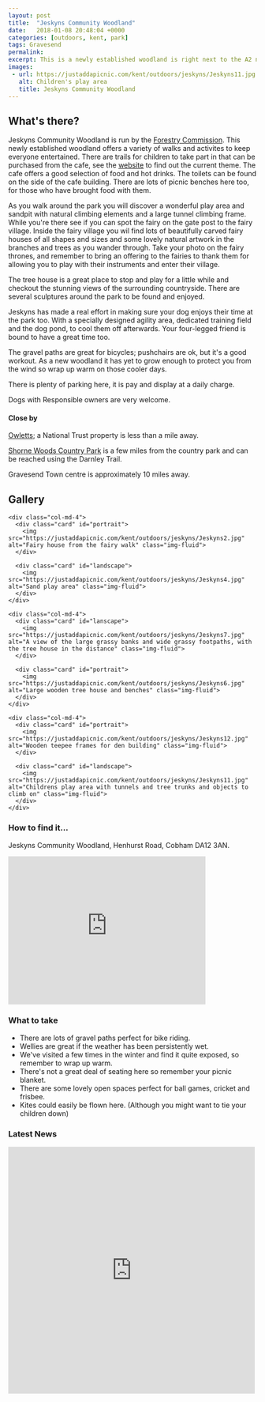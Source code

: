 ```yaml
---
layout: post
title:  "Jeskyns Community Woodland"
date:   2018-01-08 20:48:04 +0000
categories: [outdoors, kent, park]
tags: Gravesend
permalink: 
excerpt: This is a newly established woodland is right next to the A2 near Gravesend.  It offers lots of gravel footpaths that give lovely views of the surrounding countryside.  There are several trails and play areas around the park, and a cafe and toilets close to the car park.
images:
 - url: https://justaddapicnic.com/kent/outdoors/jeskyns/Jeskyns11.jpg
   alt: Children's play area
   title: Jeskyns Community Woodland
---
```


## What's there?

Jeskyns Community Woodland is run by the [Forestry Commission](https://www.forestry.gov.uk/jeskyns).  This newly established woodland offers a variety of walks and activites to keep everyone entertained.  There are trails for children to take part in that can be purchased from the cafe, see the [website](https://www.forestry.gov.uk/jeskyns) to find out the current theme. The cafe offers a good selection of food and hot drinks.  The toilets can be found on the side of the cafe building.  There are lots of picnic benches here too, for those who have brought food with them.

As you walk around the park you will discover a wonderful play area and sandpit with natural climbing elements and a large tunnel climbing frame.  While you're there see if you can spot the fairy on the gate post to the fairy village.  Inside the fairy village you wil find lots of beautifully carved fairy houses of all shapes and sizes and some lovely natural artwork in the branches and trees as you wander through.  Take your photo on the fairy thrones, and remember to bring an offering to the fairies to thank them for allowing you to play with their instruments and enter their village.

The tree house is a great place to stop and play for a little while and checkout the stunning views of the surrounding countryside.  There are several sculptures around the park to be found and enjoyed.

Jeskyns has made a real effort in making sure your dog enjoys their time at the park too.  With a specially designed agility area, dedicated training field and the dog pond, to cool them off afterwards.  Your four-legged friend is bound to have a great time too.

The gravel paths are great for bicycles; pushchairs are ok, but it's a good workout.  As a new woodland it has yet to grow enough to protect you from the wind so wrap up warm on those cooler days.

There is plenty of parking here, it is pay and display at a daily charge.

Dogs with Responsible owners are very welcome.

#### Close by

[Owletts](https://www.nationaltrust.org.uk/owletts); a National Trust property is less than a mile away.

[Shorne Woods Country Park](https://www.justaddapicnic.com/outdoors/kent/park/2018/04/03/shorne-woods.html) is a few miles from the country park and can be reached using the Darnley Trail.

Gravesend Town centre is approximately 10 miles away.

## Gallery

<div class="container">

  <div class="row">

    <div class="col-md-4">
      <div class="card" id="portrait">
        <img src="https://justaddapicnic.com/kent/outdoors/jeskyns/Jeskyns2.jpg" alt="Fairy house from the fairy walk" class="img-fluid">
      </div>

      <div class="card" id="landscape">
        <img src="https://justaddapicnic.com/kent/outdoors/jeskyns/Jeskyns4.jpg" alt="Sand play area" class="img-fluid">
      </div>  
    </div>

    <div class="col-md-4">
      <div class="card" id="lanscape">
        <img src="https://justaddapicnic.com/kent/outdoors/jeskyns/Jeskyns7.jpg" alt="A view of the large grassy banks and wide grassy footpaths, with the tree house in the distance" class="img-fluid">
      </div>

      <div class="card" id="portrait">
        <img src="https://justaddapicnic.com/kent/outdoors/jeskyns/Jeskyns6.jpg" alt="Large wooden tree house and benches" class="img-fluid">
      </div>
    </div>

    <div class="col-md-4">
      <div class="card" id="portrait">
        <img src="https://justaddapicnic.com/kent/outdoors/jeskyns/Jeskyns12.jpg" alt="Wooden teepee frames for den building" class="img-fluid">
      </div>

      <div class="card" id="landscape">
        <img src="https://justaddapicnic.com/kent/outdoors/jeskyns/Jeskyns11.jpg" alt="Childrens play area with tunnels and tree trunks and objects to climb on" class="img-fluid">
      </div>
    </div>

  </div>      
</div>


### How to find it...

Jeskyns Community Woodland, Henhurst Road, Cobham DA12 3AN.

<iframe src="https://www.google.com/maps/embed?pb=!1m18!1m12!1m3!1d4978.011071255573!2d0.3822156335028444!3d51.40295297961794!2m3!1f0!2f0!3f0!3m2!1i1024!2i768!4f13.1!3m3!1m2!1s0x47d8ca6e01f0da11%3A0x1a1e72e9c69aae33!2sJeskyns+Community+Woodland!5e0!3m2!1sen!2suk!4v1515533063768" width="400" height="300" frameborder="0" style="border:0" allowfullscreen></iframe>

### What to take

* There are lots of gravel paths perfect for bike riding.
* Wellies are great if the weather has been persistently wet.
* We've visited a few times in the winter and find it quite exposed, so remember to wrap up warm.
* There's not a great deal of seating here so remember your picnic blanket.
* There are some lovely open spaces perfect for ball games, cricket and frisbee. 
* Kites could easily be flown here. (Although you might want to tie your children down)


### Latest News

<div class="container">
  <div class="row">
    <div class="col-md-6">
      <!-- Facebook plugin code -->
      <iframe src="https://www.facebook.com/plugins/page.php?href=https%3A%2F%2Fwww.facebook.com%2Fjeskynscommunitywoodland%2F&tabs=timeline&width=500&height=500&small_header=true&adapt_container_width=true&hide_cover=false&show_facepile=true&appId" width="500" height="500" style="border:none;overflow:hidden" scrolling="no" frameborder="0" allowTransparency="true" allow="encrypted-media"></iframe>
    </div>
  </div>
</div>

